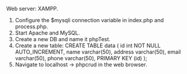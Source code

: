 Web server: XAMPP.
1. Configure the $mysqli connection variable in index.php and process.php.
2. Start Apache and MySQL.
3. Create a new DB and name it phpTest.
4. Create a new table:
      CREATE TABLE data (
        id int NOT NULL AUTO_INCREMENT,
        name varchar(50),
        address varchar(50),
      	email varchar(50),
      	phone varchar(50),
        PRIMARY KEY (id)
       );
5. Navigate to localhost -> phpcrud in the web browser.
